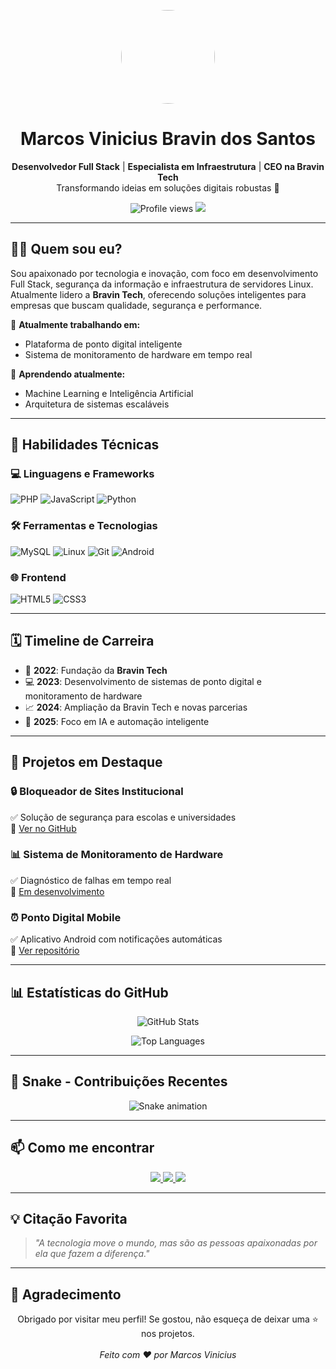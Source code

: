 <!-- AVATAR + NOME -->
<p align="center">
  <img src="https://avatars.githubusercontent.com/u/SeuIDAqui?v=4" width="150" style="border-radius:50%;">
</p>

<h1 align="center">Marcos Vinicius Bravin dos Santos</h1>

<p align="center">
  <b>Desenvolvedor Full Stack</b> | <b>Especialista em Infraestrutura</b> | <b>CEO na Bravin Tech</b>  
  <br>
  Transformando ideias em soluções digitais robustas 🚀
</p>

<p align="center">
  <img src="https://komarev.com/ghpvc/?username=MarcosBravin&style=flat-square&color=blue" alt="Profile views" /> 
  <img src="https://img.shields.io/github/followers/MarcosBravin?label=Seguidores&style=social" />
</p>

---

## 👨‍💻 Quem sou eu?

Sou apaixonado por tecnologia e inovação, com foco em desenvolvimento Full Stack, segurança da informação e infraestrutura de servidores Linux.  
Atualmente lidero a **Bravin Tech**, oferecendo soluções inteligentes para empresas que buscam qualidade, segurança e performance.  

🔭 **Atualmente trabalhando em:**  
- Plataforma de ponto digital inteligente  
- Sistema de monitoramento de hardware em tempo real  

🌱 **Aprendendo atualmente:**  
- Machine Learning e Inteligência Artificial  
- Arquitetura de sistemas escaláveis  

---

## 🚀 Habilidades Técnicas

### 💻 Linguagens e Frameworks
![PHP](https://img.shields.io/badge/PHP-777BB4?style=for-the-badge&logo=php&logoColor=white)
![JavaScript](https://img.shields.io/badge/JavaScript-F7DF1E?style=for-the-badge&logo=javascript&logoColor=black)
![Python](https://img.shields.io/badge/Python-3776AB?style=for-the-badge&logo=python&logoColor=white)

### 🛠️ Ferramentas e Tecnologias
![MySQL](https://img.shields.io/badge/MySQL-005C84?style=for-the-badge&logo=mysql&logoColor=white)
![Linux](https://img.shields.io/badge/Linux-FCC624?style=for-the-badge&logo=linux&logoColor=black)
![Git](https://img.shields.io/badge/Git-F05032?style=for-the-badge&logo=git&logoColor=white)
![Android](https://img.shields.io/badge/Android-3DDC84?style=for-the-badge&logo=android&logoColor=white)

### 🌐 Frontend
![HTML5](https://img.shields.io/badge/HTML5-E34F26?style=for-the-badge&logo=html5&logoColor=white)
![CSS3](https://img.shields.io/badge/CSS3-1572B6?style=for-the-badge&logo=css3&logoColor=white)

---

## 🗓️ Timeline de Carreira

- 🚀 **2022**: Fundação da **Bravin Tech**  
- 💻 **2023**: Desenvolvimento de sistemas de ponto digital e monitoramento de hardware  
- 📈 **2024**: Ampliação da Bravin Tech e novas parcerias  
- 🧠 **2025**: Foco em IA e automação inteligente  

---

## 📂 Projetos em Destaque

### 🔒 **Bloqueador de Sites Institucional**  
✅ Solução de segurança para escolas e universidades  
🔗 [Ver no GitHub](https://github.com/MarcosBravin/projeto-bloqueador)

### 📊 **Sistema de Monitoramento de Hardware**  
✅ Diagnóstico de falhas em tempo real  
🔗 [Em desenvolvimento](#)

### ⏰ **Ponto Digital Mobile**  
✅ Aplicativo Android com notificações automáticas  
🔗 [Ver repositório](https://github.com/MarcosBravin/ponto-digital)

---

## 📊 Estatísticas do GitHub

<p align="center">
  <img src="https://github-readme-stats.vercel.app/api?username=MarcosBravin&show_icons=true&theme=radical&hide_border=true" alt="GitHub Stats" />
</p>

<p align="center">
  <img src="https://github-readme-stats.vercel.app/api/top-langs/?username=MarcosBravin&layout=compact&theme=radical&hide_border=true" alt="Top Languages" />
</p>

---

## 🐍 Snake - Contribuições Recentes

<p align="center">
  <img src="https://github.com/MarcosBravin/MarcosBravin/blob/output/github-contribution-grid-snake.svg" alt="Snake animation" />
</p>

---

## 📫 Como me encontrar

<p align="center">
  <a href="https://www.bravintech.com.br" target="_blank">
    <img src="https://img.shields.io/badge/Site-BRAVINTECH.COM.BR-4CAF50?style=for-the-badge&logo=google-chrome&logoColor=white">
  </a>
  
  <a href="https://br.linkedin.com/in/marcos-vinicius-bravin-dos-santos-4610b8358" target="_blank">
    <img src="https://img.shields.io/badge/LinkedIn-Marcos%20Vinicius-0077B5?style=for-the-badge&logo=linkedin&logoColor=white">
  </a>

  <a href="mailto:marcosmv022@gmail.com">
    <img src="https://img.shields.io/badge/Email-marcosmv022@gmail.com-D14836?style=for-the-badge&logo=gmail&logoColor=white">
  </a>
</p>

---

## 💡 Citação Favorita

> _"A tecnologia move o mundo, mas são as pessoas apaixonadas por ela que fazem a diferença."_  

---

## 🙏 Agradecimento

<p align="center">
  Obrigado por visitar meu perfil!  
  Se gostou, não esqueça de deixar uma ⭐ nos projetos.  
  <br><br>
  <i>Feito com ❤️ por Marcos Vinicius</i>
</p>
